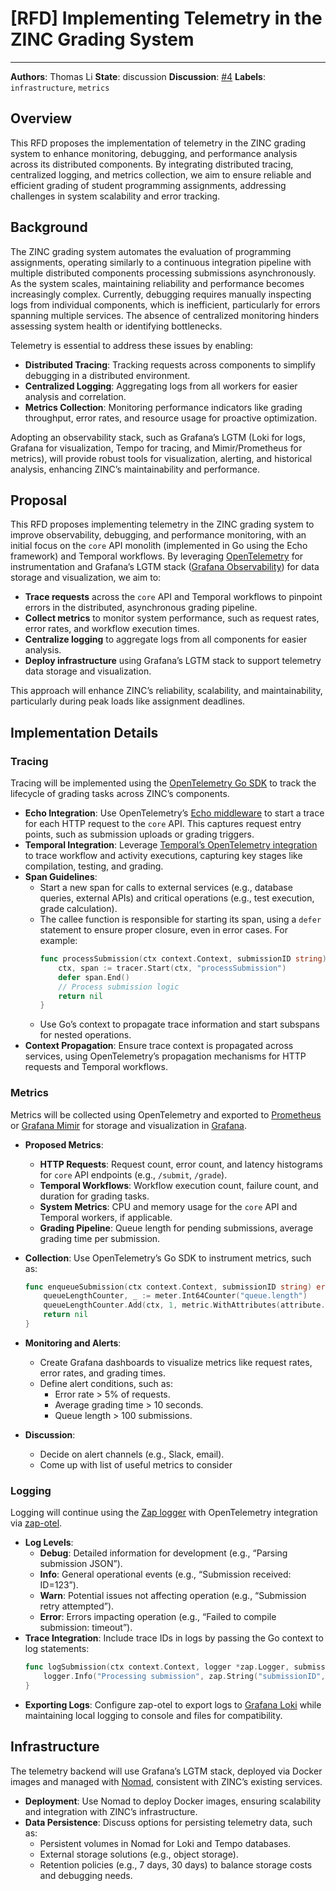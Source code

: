 # [RFD] Implementing Telemetry in the ZINC Grading System

---

**Authors**: Thomas Li
**State**: discussion
**Discussion**: [#4](https://github.com/zinc-sig/affairs/pull/4)
**Labels**: `infrastructure`, `metrics`

## Overview

This RFD proposes the implementation of telemetry in the ZINC grading system to enhance monitoring, debugging, and performance analysis across its distributed components. By integrating distributed tracing, centralized logging, and metrics collection, we aim to ensure reliable and efficient grading of student programming assignments, addressing challenges in system scalability and error tracking.

## Background

The ZINC grading system automates the evaluation of programming assignments, operating similarly to a continuous integration pipeline with multiple distributed components processing submissions asynchronously. As the system scales, maintaining reliability and performance becomes increasingly complex. Currently, debugging requires manually inspecting logs from individual components, which is inefficient, particularly for errors spanning multiple services. The absence of centralized monitoring hinders assessing system health or identifying bottlenecks.

Telemetry is essential to address these issues by enabling:

- **Distributed Tracing**: Tracking requests across components to simplify debugging in a distributed environment.
- **Centralized Logging**: Aggregating logs from all workers for easier analysis and correlation.
- **Metrics Collection**: Monitoring performance indicators like grading throughput, error rates, and resource usage for proactive optimization.

Adopting an observability stack, such as Grafana’s LGTM (Loki for logs, Grafana for visualization, Tempo for tracing, and Mimir/Prometheus for metrics), will provide robust tools for visualization, alerting, and historical analysis, enhancing ZINC’s maintainability and performance.

## Proposal

This RFD proposes implementing telemetry in the ZINC grading system to improve observability, debugging, and performance monitoring, with an initial focus on the `core` API monolith (implemented in Go using the Echo framework) and Temporal workflows. By leveraging [OpenTelemetry](https://opentelemetry.io/docs/) for instrumentation and Grafana’s LGTM stack ([Grafana Observability](https://grafana.com/oss/)) for data storage and visualization, we aim to:

- **Trace requests** across the `core` API and Temporal workflows to pinpoint errors in the distributed, asynchronous grading pipeline.
- **Collect metrics** to monitor system performance, such as request rates, error rates, and workflow execution times.
- **Centralize logging** to aggregate logs from all components for easier analysis.
- **Deploy infrastructure** using Grafana’s LGTM stack to support telemetry data storage and visualization.

This approach will enhance ZINC’s reliability, scalability, and maintainability, particularly during peak loads like assignment deadlines.

## Implementation Details

### Tracing

Tracing will be implemented using the [OpenTelemetry Go SDK](https://opentelemetry.io/docs/languages/go/) to track the lifecycle of grading tasks across ZINC’s components.

- **Echo Integration**: Use OpenTelemetry’s [Echo middleware](https://pkg.go.dev/go.opentelemetry.io/contrib/instrumentation/github.com/labstack/echo/oteltrace) to start a trace for each HTTP request to the `core` API. This captures request entry points, such as submission uploads or grading triggers.
- **Temporal Integration**: Leverage [Temporal’s OpenTelemetry integration](https://docs.temporal.io/observability#opentelemetry) to trace workflow and activity executions, capturing key stages like compilation, testing, and grading.
- **Span Guidelines**:
  - Start a new span for calls to external services (e.g., database queries, external APIs) and critical operations (e.g., test execution, grade calculation).
  - The callee function is responsible for starting its span, using a `defer` statement to ensure proper closure, even in error cases. For example:
    ```go
    func processSubmission(ctx context.Context, submissionID string) error {
        ctx, span := tracer.Start(ctx, "processSubmission")
        defer span.End()
        // Process submission logic
        return nil
    }
    ```
  - Use Go’s context to propagate trace information and start subspans for nested operations.
- **Context Propagation**: Ensure trace context is propagated across services, using OpenTelemetry’s propagation mechanisms for HTTP requests and Temporal workflows.

### Metrics

Metrics will be collected using OpenTelemetry and exported to [Prometheus](https://prometheus.io/) or [Grafana Mimir](https://grafana.com/oss/mimir/) for storage and visualization in [Grafana](https://grafana.com/).

- **Proposed Metrics**:

  - **HTTP Requests**: Request count, error count, and latency histograms for `core` API endpoints (e.g., `/submit`, `/grade`).
  - **Temporal Workflows**: Workflow execution count, failure count, and duration for grading tasks.
  - **System Metrics**: CPU and memory usage for the `core` API and Temporal workers, if applicable.
  - **Grading Pipeline**: Queue length for pending submissions, average grading time per submission.

- **Collection**: Use OpenTelemetry’s Go SDK to instrument metrics, such as:

  ```go
  func enqueueSubmission(ctx context.Context, submissionID string) error {
      queueLengthCounter, _ := meter.Int64Counter("queue.length")
      queueLengthCounter.Add(ctx, 1, metric.WithAttributes(attribute.String("submissionID", submissionID)))
      return nil
  }
  ```

- **Monitoring and Alerts**:

  - Create Grafana dashboards to visualize metrics like request rates, error rates, and grading times.
  - Define alert conditions, such as:
    - Error rate > 5% of requests.
    - Average grading time > 10 seconds.
    - Queue length > 100 submissions.

- **Discussion**:
  - Decide on alert channels (e.g., Slack, email).
  - Come up with list of useful metrics to consider

### Logging

Logging will continue using the [Zap logger](https://pkg.go.dev/go.uber.org/zap) with OpenTelemetry integration via [zap-otel](https://pkg.go.dev/go.opentelemetry.io/contrib/bridges/zap).

- **Log Levels**:
  - **Debug**: Detailed information for development (e.g., “Parsing submission JSON”).
  - **Info**: General operational events (e.g., “Submission received: ID=123”).
  - **Warn**: Potential issues not affecting operation (e.g., “Submission retry attempted”).
  - **Error**: Errors impacting operation (e.g., “Failed to compile submission: timeout”).
- **Trace Integration**: Include trace IDs in logs by passing the Go context to log statements:
  ```go
  func logSubmission(ctx context.Context, logger *zap.Logger, submissionID string) {
      logger.Info("Processing submission", zap.String("submissionID", submissionID), zap.Any("context", ctx))
  }
  ```
- **Exporting Logs**: Configure zap-otel to export logs to [Grafana Loki](https://grafana.com/oss/loki/) while maintaining local logging to console and files for compatibility.

## Infrastructure

The telemetry backend will use Grafana’s LGTM stack, deployed via Docker images and managed with [Nomad](https://www.nomadproject.io/), consistent with ZINC’s existing services.

- **Deployment**: Use Nomad to deploy Docker images, ensuring scalability and integration with ZINC’s infrastructure.
- **Data Persistence**: Discuss options for persisting telemetry data, such as:
  - Persistent volumes in Nomad for Loki and Tempo databases.
  - External storage solutions (e.g., object storage).
  - Retention policies (e.g., 7 days, 30 days) to balance storage costs and debugging needs.
